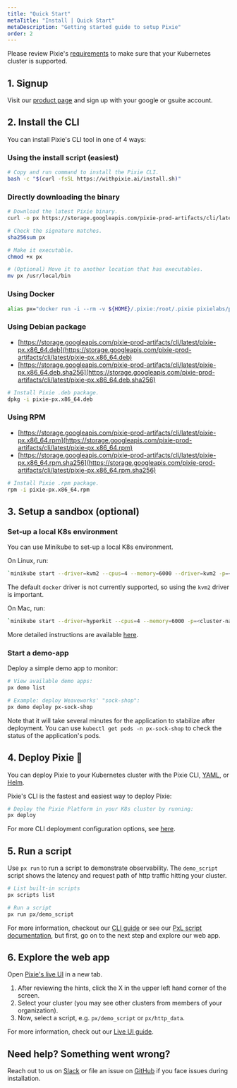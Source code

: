 ```yaml
---
title: "Quick Start"
metaTitle: "Install | Quick Start"
metaDescription: "Getting started guide to setup Pixie"
order: 2
---
```


Please review Pixie's [requirements](/installing-pixie/requirements) to make sure that your Kubernetes cluster is supported. 

## 1. Signup

Visit our [product page](https://work.withpixie.ai/) and sign up with your google or gsuite account.

## 2. Install the CLI

You can install Pixie's CLI tool in one of 4 ways:

### Using the install script (easiest)
``` bash
# Copy and run command to install the Pixie CLI.
bash -c "$(curl -fsSL https://withpixie.ai/install.sh)"
```

### Directly downloading the binary

``` bash
# Download the latest Pixie binary.
curl -o px https://storage.googleapis.com/pixie-prod-artifacts/cli/latest/cli_darwin_amd64

# Check the signature matches.
sha256sum px

# Make it executable.
chmod +x px

# (Optional) Move it to another location that has executables.
mv px /usr/local/bin
```

### Using Docker

``` bash
alias px="docker run -i --rm -v ${HOME}/.pixie:/root/.pixie pixielabs/px"
```

### Using Debian package

- [https://storage.googleapis.com/pixie-prod-artifacts/cli/latest/pixie-px.x86_64.deb](https://storage.googleapis.com/pixie-prod-artifacts/cli/latest/pixie-px.x86_64.deb)
- [https://storage.googleapis.com/pixie-prod-artifacts/cli/latest/pixie-px.x86_64.deb.sha256](https://storage.googleapis.com/pixie-prod-artifacts/cli/latest/pixie-px.x86_64.deb.sha256)

``` bash
# Install Pixie .deb package.
dpkg -i pixie-px.x86_64.deb
```

### Using RPM

- [https://storage.googleapis.com/pixie-prod-artifacts/cli/latest/pixie-px.x86_64.rpm](https://storage.googleapis.com/pixie-prod-artifacts/cli/latest/pixie-px.x86_64.rpm)
- [https://storage.googleapis.com/pixie-prod-artifacts/cli/latest/pixie-px.x86_64.rpm.sha256](https://storage.googleapis.com/pixie-prod-artifacts/cli/latest/pixie-px.x86_64.rpm.sha256)

``` bash
# Install Pixie .rpm package.
rpm -i pixie-px.x86_64.rpm
```

## 3. Setup a sandbox (optional)

### Set-up a local K8s environment

You can use Minikube to set-up a local K8s environment.

On Linux, run:

```bash
`minikube start --driver=kvm2 --cpus=4 --memory=6000 --driver=kvm2 -p=<cluster-name>`
```
The default `docker` driver is not currently supported, so using the `kvm2` driver is important.


On Mac, run:
```bash
`minikube start --driver=hyperkit --cpus=4 --memory=6000 -p=<cluster-name>`
```

More detailed instructions are available [here](/installing-pixie/install-guides/minikube-setup).

### Start a demo-app

Deploy a simple demo app to monitor:

```bash
# View available demo apps:
px demo list

# Example: deploy Weaveworks' "sock-shop":
px demo deploy px-sock-shop
```

Note that it will take several minutes for the application to stabilize after deployment. You can use `kubectl get pods -n px-sock-shop` to check the status of the application's pods.

## 4. Deploy Pixie 🚀

You can deploy Pixie to your Kubernetes cluster with the Pixie CLI, [YAML](/installing-pixie/install-schemes/yaml), or [Helm](/installing-pixie/install-schemes/helm).

Pixie's CLI is the fastest and easiest way to deploy Pixie:

``` bash
# Deploy the Pixie Platform in your K8s cluster by running:
px deploy
```

For more CLI deployment configuration options, see [here](/installing-pixie/install-schemes/cli).

## 5. Run a script

Use `px run` to run a script to demonstrate observability. The `demo_script` script shows the latency and request path of http traffic hitting your cluster.
``` bash
# List built-in scripts
px scripts list

# Run a script
px run px/demo_script
```
For more information, checkout our [CLI guide](/using-pixie/using-cli/) or see our [PxL script documentation](/reference/pxl/), but first, go on to the next step and explore our web app.

## 6. Explore the web app

Open [Pixie's live UI](https://work.withpixie.ai) in a new tab.
1. After reviewing the hints, click the X in the upper left hand corner of the screen.
2. Select your cluster (you may see other clusters from members of your organization).
3. Now, select a script, e.g. `px/demo_script` or `px/http_data`.

For more information, check out our [Live UI guide](/using-pixie/using-live-ui/).

## Need help? Something went wrong?

Reach out to us on [Slack](https://slackin.withpixie.ai/) or file an issue on [GitHub](https://github.com/pixie-labs/pixie/issues) if you face issues during installation.

